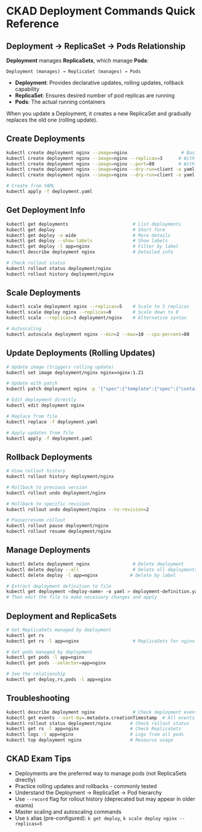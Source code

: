# CKAD Deployment Commands Quick Reference

## Deployment → ReplicaSet → Pods Relationship

**Deployment** manages **ReplicaSets**, which manage **Pods**:

```
Deployment (manages) → ReplicaSet (manages) → Pods
```

- **Deployment**: Provides declarative updates, rolling updates, rollback capability
- **ReplicaSet**: Ensures desired number of pod replicas are running
- **Pods**: The actual running containers

When you update a Deployment, it creates a new ReplicaSet and gradually replaces the old one (rolling update).

## Create Deployments

```bash
kubectl create deployment nginx --image=nginx                    # Basic deployment
kubectl create deployment nginx --image=nginx --replicas=3      # With replicas
kubectl create deployment nginx --image=nginx --port=80         # With port
kubectl create deployment nginx --image=nginx --dry-run=client -o yaml  # Generate YAML
kubectl create deployment nginx --image=nginx --dry-run=client -o yaml > deployment.yaml  # Save to file

# Create from YAML
kubectl apply -f deployment.yaml
```

## Get Deployment Info

```bash
kubectl get deployments                        # List deployments
kubectl get deploy                             # Short form
kubectl get deploy -o wide                     # More details
kubectl get deploy --show-labels               # Show labels
kubectl get deploy -l app=nginx                # Filter by label
kubectl describe deployment nginx              # Detailed info

# Check rollout status
kubectl rollout status deployment/nginx
kubectl rollout history deployment/nginx
```

## Scale Deployments

```bash
kubectl scale deployment nginx --replicas=5    # Scale to 5 replicas
kubectl scale deploy nginx --replicas=0        # Scale down to 0
kubectl scale --replicas=3 deployment/nginx    # Alternative syntax

# Autoscaling
kubectl autoscale deployment nginx --min=2 --max=10 --cpu-percent=80
```

## Update Deployments (Rolling Updates)

```bash
# Update image (triggers rolling update)
kubectl set image deployment/nginx nginx=nginx:1.21

# Update with patch
kubectl patch deployment nginx -p '{"spec":{"template":{"spec":{"containers":[{"name":"nginx","image":"nginx:1.21"}]}}}}'

# Edit deployment directly
kubectl edit deployment nginx

# Replace from file
kubectl replace -f deployment.yaml

# Apply updates from file
kubectl apply -f deployment.yaml
```

## Rollback Deployments

```bash
# View rollout history
kubectl rollout history deployment/nginx

# Rollback to previous version
kubectl rollout undo deployment/nginx

# Rollback to specific revision
kubectl rollout undo deployment/nginx --to-revision=2

# Pause/resume rollout
kubectl rollout pause deployment/nginx
kubectl rollout resume deployment/nginx
```

## Manage Deployments

```bash
kubectl delete deployment nginx                # Delete deployment
kubectl delete deploy --all                    # Delete all deployments
kubectl delete deploy -l app=nginx            # Delete by label

# Extract deployment definition to file
kubectl get deployment <deploy-name> -o yaml > deployment-definition.yaml
# Then edit the file to make necessary changes and apply
```

## Deployment and ReplicaSets

```bash
# Get ReplicaSets managed by deployment
kubectl get rs
kubectl get rs -l app=nginx                    # ReplicaSets for nginx deployment

# Get pods managed by deployment
kubectl get pods -l app=nginx
kubectl get pods --selector=app=nginx

# See the relationship
kubectl get deploy,rs,pods -l app=nginx
```

## Troubleshooting

```bash
kubectl describe deployment nginx              # Check deployment events
kubectl get events --sort-by=.metadata.creationTimestamp  # All events
kubectl rollout status deployment/nginx       # Check rollout status
kubectl get rs -l app=nginx                   # Check ReplicaSets
kubectl logs -l app=nginx                     # Logs from all pods
kubectl top deployment nginx                  # Resource usage
```

## CKAD Exam Tips

- Deployments are the preferred way to manage pods (not ReplicaSets directly)
- Practice rolling updates and rollbacks - commonly tested
- Understand the Deployment → ReplicaSet → Pod hierarchy
- Use `--record` flag for rollout history (deprecated but may appear in older exams)
- Master scaling and autoscaling commands
- Use `k` alias (pre-configured): `k get deploy`, `k scale deploy nginx --replicas=5`
